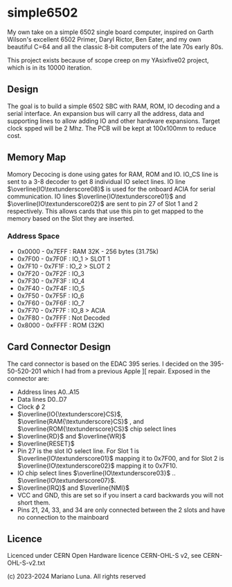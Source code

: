 # simple6502

My own take on a simple 6502 single board computer, inspired on Garth Wilson's excellent 6502 Primer, Daryl Rictor, Ben Eater, and my own beautiful C=64 and all the classic 8-bit computers of the late 70s early 80s.

This project exists because of scope creep on my YAsixfive02 project, which is in its 10000 iteration.

## Design 

The goal is to build a simple 6502 SBC with RAM, ROM, IO decoding and a serial interface. An expansion  bus will carry all the address, data and supporting lines to allow adding IO and other hardware expansions. 
Target clock spped will be 2 Mhz. The PCB will be kept at 100x100mm to reduce cost.

## Memory Map

Momory Decocing is done using gates for RAM, ROM and IO. IO_CS line is sent to a 3-8 decoder to get 8 individual IO select lines.
IO line  $\overline{IO\textunderscore08}$ is used for the onboard ACIA for serial communication.
IO lines  $\overline{IO\textunderscore01}$ and $\overline{IO\textunderscore02}$ are sent to pin 27 of Slot 1 and 2 respectively. This allows cards that use this pin to get mapped to the memory based on the Slot they are inserted.

### Address Space

- 0x0000 - 0x7EFF : RAM 32K - 256 bytes (31.75k)
- 0x7F00 - 0x7F0F : IO_1 > SLOT 1
- 0x7F10 - 0x7F1F : IO_2 > SLOT 2
- 0x7F20 - 0x7F2F : IO_3
- 0x7F30 - 0x7F3F : IO_4
- 0x7F40 - 0x7F4F : IO_5
- 0x7F50 - 0x7F5F : IO_6
- 0x7F60 - 0x7F6F : IO_7
- 0x7F70 - 0x7F7F : IO_8 > ACIA
- 0x7F80 - 0x7FFF : Not Decoded
- 0x8000 - 0xFFFF : ROM (32K)

## Card Connector Design

The card connector is based on the EDAC 395 series. I decided on the 395-50-520-201 which I had from a previous Apple ][ repair.
Exposed in the connector are:

- Address lines A0..A15
- Data lines D0..D7
- Clock $\phi$ 2
- $\overline{IO{\textunderscore}CS}$, $\overline{RAM{\textunderscore}CS}$ , and $\overline{ROM{\textunderscore}CS}$ chip select lines
- $\overline{RD}$ and $\overline{WR}$ 
- $\overline{RESET}$
- Pin 27 is the slot IO select line. For Slot 1 is $\overline{IO\textunderscore01}$ mapping it to 0x7F00, and for Slot 2 is $\overline{IO\textunderscore02}$ mapping it to 0x7F10.
- IO chip select lines $\overline{IO\textunderscore03}$ .. $\overline{IO\textunderscore07}$.
- $\overline{IRQ}$ and $\overline{NMI}$
- VCC and GND, this are set so if you insert a card backwards you will not short them.
- Pins 21, 24, 33, and 34 are only connected between the 2 slots and have no connection to the mainboard 

## Licence

Licenced under CERN Open Hardware licence CERN-OHL-S v2, see CERN-OHL-S-v2.txt

(c) 2023-2024 Mariano Luna. All rights reserved
